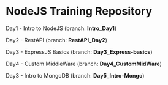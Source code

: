 <h1>NodeJS Training Repository</h1>
<p>Day1 - Intro to NodeJS (branch: <strong>Intro_Day1</strong>)</p>
<p>Day2 - RestAPI (branch: <strong>RestAPI_Day2</strong>)</p>
<p>Day3 - ExpressJS Basics (branch: <strong>Day3_Express-basics</strong>)</p>
<p>Day4 - Custom MiddleWare (branch: <strong>Day4_CustomMidWare</strong>)</p>
<p>Day3 - Intro to MongoDB (branch: <strong>Day5_Intro-Mongo</strong>)</p>

